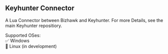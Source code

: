 Keyhunter Connector
-------------------

A Lua Connector between Bizhawk and Keyhunter. For more Details, see the main Keyhunter repositiory.

Supported OSes:  
✅ Windows   
🧪 Linux (in development)
